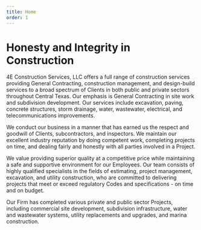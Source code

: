 ```yaml
---
title: Home
order: 1
---
```


# Honesty and Integrity in Construction

4E Construction Services, LLC offers a full range of construction services providing General Contracting, construction management, and design-build services to a broad spectrum of Clients in both public and private sectors throughout Central Texas.  Our emphasis is General Contracting in site work and subdivision development.  Our services include  excavation, paving, concrete structures, storm drainage, water, wastewater, electrical, and telecommunications improvements. 
 
We conduct our business in a manner that has earned us the respect and goodwill of Clients, subcontractors, and inspectors.  We  maintain our excellent industry reputation by doing competent work, completing projects on time, and dealing fairly and honestly with all parties involved in a Project.   

We value providing superior quality at a competitive price while maintaining a safe and supportive environment for our Employees.  Our team consists of highly qualified specialists in the fields of estimating, project management, excavation, and utility construction, who are committed to delivering projects that meet or exceed  regulatory Codes and specifications - on time and on budget. 
 
Our Firm has completed various private and public sector Projects, including commercial site development, subdivision infrastructure, water and wastewater systems, utility replacements and upgrades, and  marina construction.